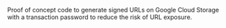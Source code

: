 Proof of concept code to generate signed URLs on Google Cloud Storage with a transaction password to reduce the risk of URL exposure.